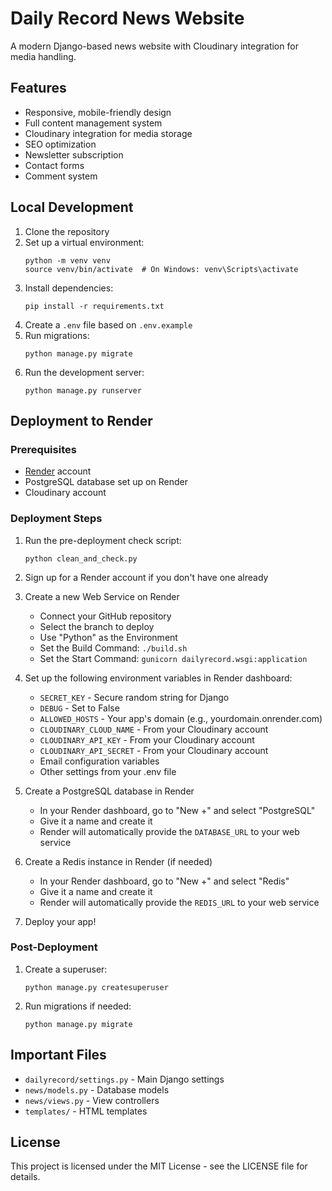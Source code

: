 # Daily Record News Website

A modern Django-based news website with Cloudinary integration for media handling.

## Features

- Responsive, mobile-friendly design
- Full content management system
- Cloudinary integration for media storage
- SEO optimization
- Newsletter subscription
- Contact forms
- Comment system

## Local Development

1. Clone the repository
2. Set up a virtual environment:
   ```
   python -m venv venv
   source venv/bin/activate  # On Windows: venv\Scripts\activate
   ```
3. Install dependencies:
   ```
   pip install -r requirements.txt
   ```
4. Create a `.env` file based on `.env.example`
5. Run migrations:
   ```
   python manage.py migrate
   ```
6. Run the development server:
   ```
   python manage.py runserver
   ```

## Deployment to Render

### Prerequisites

- [Render](https://render.com) account
- PostgreSQL database set up on Render
- Cloudinary account

### Deployment Steps

1. Run the pre-deployment check script:
   ```
   python clean_and_check.py
   ```

2. Sign up for a Render account if you don't have one already

3. Create a new Web Service on Render
   - Connect your GitHub repository
   - Select the branch to deploy
   - Use "Python" as the Environment
   - Set the Build Command: `./build.sh`
   - Set the Start Command: `gunicorn dailyrecord.wsgi:application`

4. Set up the following environment variables in Render dashboard:
   - `SECRET_KEY` - Secure random string for Django
   - `DEBUG` - Set to False
   - `ALLOWED_HOSTS` - Your app's domain (e.g., yourdomain.onrender.com)
   - `CLOUDINARY_CLOUD_NAME` - From your Cloudinary account
   - `CLOUDINARY_API_KEY` - From your Cloudinary account
   - `CLOUDINARY_API_SECRET` - From your Cloudinary account
   - Email configuration variables
   - Other settings from your .env file

5. Create a PostgreSQL database in Render
   - In your Render dashboard, go to "New +" and select "PostgreSQL"
   - Give it a name and create it
   - Render will automatically provide the `DATABASE_URL` to your web service

6. Create a Redis instance in Render (if needed)
   - In your Render dashboard, go to "New +" and select "Redis"
   - Give it a name and create it
   - Render will automatically provide the `REDIS_URL` to your web service

7. Deploy your app!

### Post-Deployment

1. Create a superuser:
   ```
   python manage.py createsuperuser
   ```

2. Run migrations if needed:
   ```
   python manage.py migrate
   ```

## Important Files

- `dailyrecord/settings.py` - Main Django settings
- `news/models.py` - Database models
- `news/views.py` - View controllers
- `templates/` - HTML templates

## License

This project is licensed under the MIT License - see the LICENSE file for details.